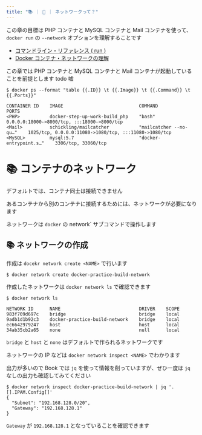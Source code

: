 ```yaml
---
title: "📚 ｜ 🐳 ｜ ネットワークって？"
---
```

この章の目標は PHP コンテナと MySQL コンテナと Mail コンテナを使って、`docker run` の `--network` オプションを理解することです

- [コマンドライン・リファレンス ( run )](http://docs.docker.jp/v19.03/engine/reference/commandline/run.html)
- [Docker コンテナ・ネットワークの理解](http://docs.docker.jp/v19.03/engine/userguide/networking/dockernetworks.html)

この章では PHP コンテナと MySQL コンテナと Mail コンテナが起動していることを前提とします todo 嘘

```
$ docker ps --format "table {{.ID}} \t {{.Image}} \t {{.Command}} \t {{.Ports}}"

CONTAINER ID    IMAGE                            COMMAND                   PORTS
<PHP>           docker-step-up-work-build_php    "bash"                    0.0.0.0:18000->8000/tcp, :::18000->8000/tcp
<Mail>          schickling/mailcatcher           "mailcatcher --no-qu…"    1025/tcp, 0.0.0.0:11080->1080/tcp, :::11080->1080/tcp
<MySQL>         mysql:5.7                        "docker-entrypoint.s…"    3306/tcp, 33060/tcp
```

# 📚 コンテナのネットワーク
デフォルトでは、コンテナ同士は接続できません

あるコンテナから別のコンテナに接続するためには、ネットワークが必要になります


ネットワークは `docker` の network` サブコマンドで操作します

## 📚 ネットワークの作成
作成は `docekr network create <NAME>` で行います

```
$ docker network create docker-practice-build-network
```

作成したネットワークは `docker network ls` で確認できます

```
$ docker network ls

NETWORK ID      NAME                             DRIVER    SCOPE
983f709d697c    bridge                           bridge    local
9adb1d1b92c3    docker-practice-build-network    bridge    local
ec6642979247    host                             host      local
34ab35cb2a65    none                             null      local
```

`bridge` と `host` と `none` はデフォルトで作られるネットワークです

ネットワークの IP などは `docker network inspect <NAME>` でわかります

出力が多いので Book では `jq` を使って情報を削っていますが、ぜひ一度は `jq` なしの出力も確認してみてください

```
$ docker network inspect docker-practice-build-network | jq '.[].IPAM.Config[]'
{
  "Subnet": "192.168.128.0/20",
  "Gateway": "192.168.128.1"
}
```

`Gateway` が `192.168.128.1` となっていることを確認できます

